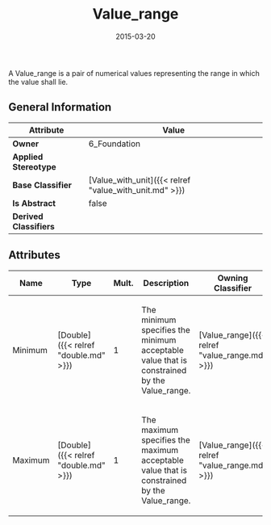 ﻿---
title: Value_range
toc: false
type: specs
date: "2015-03-20"
draft: false
specification: KBL
version: 2.4.sr1
documentType: "Recommendation"
elementType: Class
classes:
  - Value_range
menu_name: kbl-2.4.sr1
---
<p>A Value_range is a pair of numerical values representing the range in which the value shall lie.</p>

## General Information

| Attribute               | Value |
|-------------------------|-------|
| **Owner**               | 6_Foundation |
| **Applied Stereotype**  |   |
| **Base Classifier**     | [Value_with_unit]({{< relref "value_with_unit.md" >}})<br/>  |
| **Is Abstract**         | false |
| **Derived Classifiers** |   |

## Attributes
|  Name  |  Type  |  Mult.  |  Description  |  Owning Classifier  |
|--------|--------|---------|---------------|--------------|
|Minimum | [Double]({{< relref "double.md" >}}) | 1 | <p>The minimum specifies the minimum acceptable value that is constrained by the Value_range.</p> | [Value_range]({{< relref "value_range.md" >}}) |
|Maximum | [Double]({{< relref "double.md" >}}) | 1 | <p>The maximum specifies the maximum acceptable value that is constrained by the Value_range.</p> | [Value_range]({{< relref "value_range.md" >}}) |

